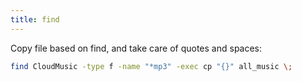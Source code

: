 ```yaml
---
title: find
---
```


Copy file based on find, and take care of quotes and spaces:

```sh
find CloudMusic -type f -name "*mp3" -exec cp "{}" all_music \;
```
